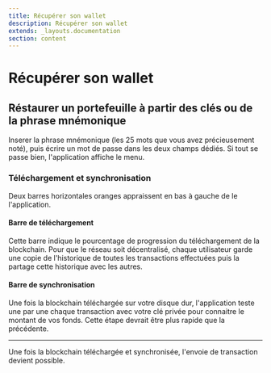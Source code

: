 ```yaml
---
title: Récupérer son wallet
description: Récupérer son wallet
extends: _layouts.documentation
section: content
---
```


# Récupérer son wallet

## Réstaurer un portefeuille à partir des clés ou de la phrase mnémonique

Inserer la phrase mnémonique (les 25 mots que vous avez précieusement noté), puis écrire un mot de passe dans les deux champs dédiés.
Si tout se passe bien, l'application affiche le menu.

### Téléchargement et synchronisation

Deux barres horizontales oranges appraissent en bas à gauche de le l'application.

#### Barre de téléchargement

Cette barre indique le pourcentage de progression du téléchargement de la blockchain. Pour que le réseau soit décentralisé, chaque utilisateur garde une copie de l'historique de toutes les transactions effectuées puis la partage cette historique avec les autres.

#### Barre de synchronisation

Une fois la blockchain téléchargée sur votre disque dur, l'application teste une par une chaque transaction avec votre clé privée pour connaitre le montant de vos fonds. Cette étape devrait être plus rapide que la précédente.

<hr>

Une fois la blockchain téléchargée et synchronisée, l'envoie de transaction devient possible.